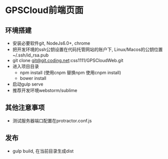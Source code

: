# GPSCloud前端页面
## 环境搭建
* 安装必要软件git, NodeJs6.0+, chrome
* 把开发环境的ssh公钥设置在代码托管网站的账户下, Linux/Macos的公钥位置~/.ssh/id_rsa.pub
* git clone git@git.coding.net:css1111/GPSCloudWeb.git
* 进入项目目录
  - npm install (使用cnpm 替换npm 使用cnpm install)
  - bower install
* 启动gulp serve
* 推荐开发环境webstorm/sublime

## 其他注意事项
* 测试服务器端口配置在protractor.conf.js

## 发布
* gulp build, 在当前目录生成dist
